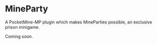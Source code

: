 # MineParty
A PocketMine-MP plugin which makes MineParties possible, an exclusive prison minigame.

Coming soon.
